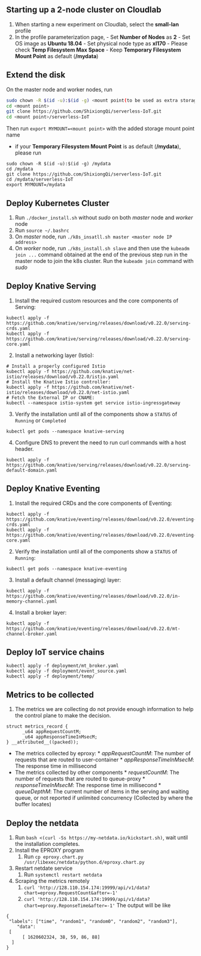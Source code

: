 ## Starting up a 2-node cluster on Cloudlab 
1. When starting a new experiment on Cloudlab, select the **small-lan** profile
2. In the profile parameterization page, 
        - Set **Number of Nodes** as **2**
        - Set OS image as **Ubuntu 18.04**
        - Set physical node type as **xl170**
        - Please check **Temp Filesystem Max Space**
        - Keep **Temporary Filesystem Mount Point** as default (**/mydata**)

## Extend the disk
On the master node and worker nodes, run
```bash
sudo chown -R $(id -u):$(id -g) <mount point(to be used as extra storage)>
cd <mount point>
git clone https://github.com/ShixiongQi/serverless-IoT.git
cd <mount point>/serverless-IoT
```
Then run `export MYMOUNT=<mount point>` with the added storage mount point name

- if your **Temporary Filesystem Mount Point** is as default (**/mydata**), please run
```
sudo chown -R $(id -u):$(id -g) /mydata
cd /mydata
git clone https://github.com/ShixiongQi/serverless-IoT.git
cd /mydata/serverless-IoT
export MYMOUNT=/mydata
```

## Deploy Kubernetes Cluster
1. Run `./docker_install.sh` without *sudo* on both *master* node and *worker* node
2. Run `source ~/.bashrc`
3. On *master* node, run `./k8s_insatll.sh master <master node IP address>`
4. On *worker* node, run `./k8s_install.sh slave` and then use the `kubeadm join ...` command obtained at the end of the previous step run in the master node to join the k8s cluster. Run the `kubeadm join` command with *sudo*

## Deploy Knative Serving
1. Install the required custom resources and the core components of Serving:
```
kubectl apply -f https://github.com/knative/serving/releases/download/v0.22.0/serving-crds.yaml
kubectl apply -f https://github.com/knative/serving/releases/download/v0.22.0/serving-core.yaml
```
2. Install a networking layer (Istio):
```
# Install a properly configured Istio
kubectl apply -f https://github.com/knative/net-istio/releases/download/v0.22.0/istio.yaml
# Install the Knative Istio controller:
kubectl apply -f https://github.com/knative/net-istio/releases/download/v0.22.0/net-istio.yaml
# Fetch the External IP or CNAME:
kubectl --namespace istio-system get service istio-ingressgateway
```
3. Verify the installation until all of the components show a `STATUS` of `Running` or `Completed`
```
kubectl get pods --namespace knative-serving
```
4. Configure DNS to prevent the need to run curl commands with a host header.
```
kubectl apply -f https://github.com/knative/serving/releases/download/v0.22.0/serving-default-domain.yaml
```

## Deploy Knative Eventing
1. Install the required CRDs and the core components of Eventing:
```
kubectl apply -f https://github.com/knative/eventing/releases/download/v0.22.0/eventing-crds.yaml
kubectl apply -f https://github.com/knative/eventing/releases/download/v0.22.0/eventing-core.yaml
```
2. Verify the installation until all of the components show a `STATUS` of `Running`:
```
kubectl get pods --namespace knative-eventing
```
3. Install a default channel (messaging) layer:
```
kubectl apply -f https://github.com/knative/eventing/releases/download/v0.22.0/in-memory-channel.yaml
```
4. Install a broker layer:
```
kubectl apply -f https://github.com/knative/eventing/releases/download/v0.22.0/mt-channel-broker.yaml
```

## Deploy IoT service chains
```
kubectl apply -f deployment/mt_broker.yaml
kubectl apply -f deployment/event_source.yaml
kubectl apply -f deployment/temp/
```

## Metrics to be collected
1. The metrics we are collecting do not provide enough information to help the control plane to make the decision. 
```
struct metrics_record {
      _u64 appRequestCountM;
      _u64 appResponseTimeInMsecM;
} __attributed__((packed));
```
* The metrics collected by eproxy:
        * *appRequestCountM*: The number of requests that are routed to user-container
        * *appResponseTimeInMsecM*: The response time in millisecond
* The metrics collected by other components
        * *requestCountM*: The number of requests that are routed to queue-proxy
        * *responseTimeInMsecM*: The response time in millisecond
        * *queueDepthM*: The current number of items in the serving and waiting queue, or not reported if unlimited concurrency (Collected by where the buffer locates)

## Deploy the netdata
1. Run `bash <(curl -Ss https://my-netdata.io/kickstart.sh)`, wait until the installation completes.
2. Install the EPROXY program
	1. Run `cp eproxy.chart.py /usr/libexec/netdata/python.d/eproxy.chart.py`
3. Restart netdate service
	1. Run `systemctl restart netdata`
4. Scraping the metrics remotely
	1. `curl 'http://128.110.154.174:19999/api/v1/data?chart=eproxy.RequestCount&after=-1'`
	2. `curl 'http://128.110.154.174:19999/api/v1/data?chart=eproxy.ReponseTime&after=-1'`
	The output will be like
```
{
 "labels": ["time", "random1", "random0", "random2", "random3"],
    "data":
 [
      [ 1620602324, 38, 59, 86, 88]
  ]
}
```

 

